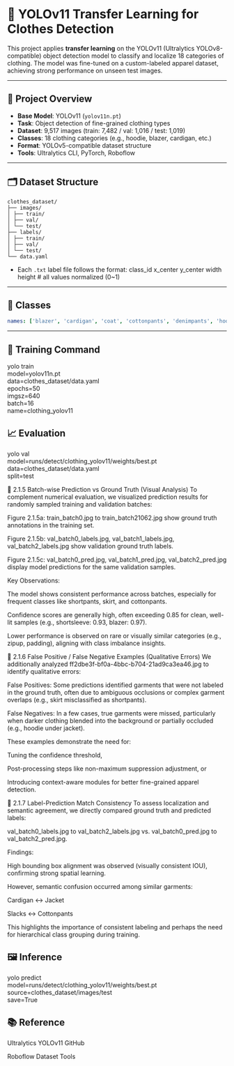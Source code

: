 # 🧥 YOLOv11 Transfer Learning for Clothes Detection

This project applies **transfer learning** on the YOLOv11 (Ultralytics YOLOv8-compatible) object detection model to classify and localize 18 categories of clothing. The model was fine-tuned on a custom-labeled apparel dataset, achieving strong performance on unseen test images.

---

## 📌 Project Overview

- **Base Model**: YOLOv11 (`yolov11n.pt`)
- **Task**: Object detection of fine-grained clothing types
- **Dataset**: 9,517 images (train: 7,482 / val: 1,016 / test: 1,019)
- **Classes**: 18 clothing categories (e.g., hoodie, blazer, cardigan, etc.)
- **Format**: YOLOv5-compatible dataset structure
- **Tools**: Ultralytics CLI, PyTorch, Roboflow

---

## 🗂 Dataset Structure

```
clothes_dataset/
├── images/
│ ├── train/
│ ├── val/
│ └── test/
├── labels/
│ ├── train/
│ ├── val/
│ └── test/
└── data.yaml
```

- Each `.txt` label file follows the format: class_id x_center y_center width height # all values normalized (0~1)


---

## 🧪 Classes

```yaml
names: ['blazer', 'cardigan', 'coat', 'cottonpants', 'denimpants', 'hoodies', 'jacket', 'longsleeve', 'mtm', 'padding', 'shirt', 'shortpants', 'shortsleeve', 'skirt', 'slacks', 'sweater', 'trainingpants', 'zipup']

```

---

## 🚀 Training Command
yolo train \
  model=yolov11n.pt \
  data=clothes_dataset/data.yaml \
  epochs=50 \
  imgsz=640 \
  batch=16 \
  name=clothing_yolov11


## 📈 Evaluation
yolo val \
  model=runs/detect/clothing_yolov11/weights/best.pt \
  data=clothes_dataset/data.yaml \
  split=test

🔹 2.1.5 Batch-wise Prediction vs Ground Truth (Visual Analysis)
To complement numerical evaluation, we visualized prediction results for randomly sampled training and validation batches:

Figure 2.1.5a: train_batch0.jpg to train_batch21062.jpg show ground truth annotations in the training set.

Figure 2.1.5b: val_batch0_labels.jpg, val_batch1_labels.jpg, val_batch2_labels.jpg show validation ground truth labels.

Figure 2.1.5c: val_batch0_pred.jpg, val_batch1_pred.jpg, val_batch2_pred.jpg display model predictions for the same validation samples.

Key Observations:

The model shows consistent performance across batches, especially for frequent classes like shortpants, skirt, and cottonpants.

Confidence scores are generally high, often exceeding 0.85 for clean, well-lit samples (e.g., shortsleeve: 0.93, blazer: 0.97).

Lower performance is observed on rare or visually similar categories (e.g., zipup, padding), aligning with class imbalance insights.

🔹 2.1.6 False Positive / False Negative Examples (Qualitative Errors)
We additionally analyzed ff2dbe3f-bf0a-4bbc-b704-21ad9ca3ea46.jpg to identify qualitative errors:

False Positives: Some predictions identified garments that were not labeled in the ground truth, often due to ambiguous occlusions or complex garment overlaps (e.g., skirt misclassified as shortpants).

False Negatives: In a few cases, true garments were missed, particularly when darker clothing blended into the background or partially occluded (e.g., hoodie under jacket).

These examples demonstrate the need for:

Tuning the confidence threshold,

Post-processing steps like non-maximum suppression adjustment, or

Introducing context-aware modules for better fine-grained apparel detection.

🔹 2.1.7 Label-Prediction Match Consistency
To assess localization and semantic agreement, we directly compared ground truth and predicted labels:

val_batch0_labels.jpg to val_batch2_labels.jpg vs. val_batch0_pred.jpg to val_batch2_pred.jpg.

Findings:

High bounding box alignment was observed (visually consistent IOU), confirming strong spatial learning.

However, semantic confusion occurred among similar garments:

Cardigan ↔ Jacket

Slacks ↔ Cottonpants

This highlights the importance of consistent labeling and perhaps the need for hierarchical class grouping during training.



## 🖼 Inference
yolo predict \
  model=runs/detect/clothing_yolov11/weights/best.pt \
  source=clothes_dataset/images/test \
  save=True


## 📚 Reference
Ultralytics YOLOv11 GitHub

Roboflow Dataset Tools
